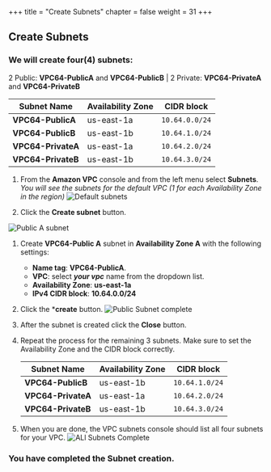+++
title = "Create Subnets"
chapter = false
weight = 31
+++

## Create Subnets

### We will create four(4) subnets: ###
2 Public: **VPC64-PublicA** and **VPC64-PublicB** | 
2 Private: **VPC64-PrivateA** and **VPC64-PrivateB**  

   Subnet Name | Availability Zone | CIDR block
   ------------| ------------------|----------
**VPC64-PublicA**|us-east-1a|`10.64.0.0/24`
**VPC64-PublicB**|us-east-1b|`10.64.1.0/24`
**VPC64-PrivateA**|us-east-1a|`10.64.2.0/24`
**VPC64-PrivateB**|us-east-1b|`10.64.3.0/24`



1. From the **Amazon VPC** console and from the left menu select **Subnets**.
_You will see the subnets for the default VPC (1 for each Availability Zone in the region)_
![Default subnets](/images/createsubnets-defaultsubnets.png)

1. Click the **Create subnet** button.

![Public A subnet](/images/vpc-createsubnets-publica.png)
1. Create **VPC64-Public A** subnet in **Availability Zone A** with the following settings:
    - **Name tag**: **VPC64-PublicA**.
    - **VPC**: select **_your vpc_** name from the dropdown list.
    - **Availability Zone**: **us-east-1a**
    - **IPv4 CIDR block**: **10.64.0.0/24** 

1. Click the ***create** button.
![Public Subnet complete](/images/vpc-createsubnets-publicacreated.png)

1. After the subnet is created click the **Close** button.

1. Repeat the process for the remaining 3 subnets. Make sure to set the Availability Zone and the CIDR block correctly.

    Subnet Name | Availability Zone | CIDR block
     ------------| ------------------|----------
    **VPC64-PublicB**|us-east-1b|`10.64.1.0/24`
    **VPC64-PrivateA**|us-east-1a|`10.64.2.0/24`
    **VPC64-PrivateB**|us-east-1b|`10.64.3.0/24`

1. When you are done, the VPC subnets console should list all four subnets for your VPC. ![ALl Subnets Complete](/images/createsubnets-complete.png)

### You have completed the Subnet creation. ###
